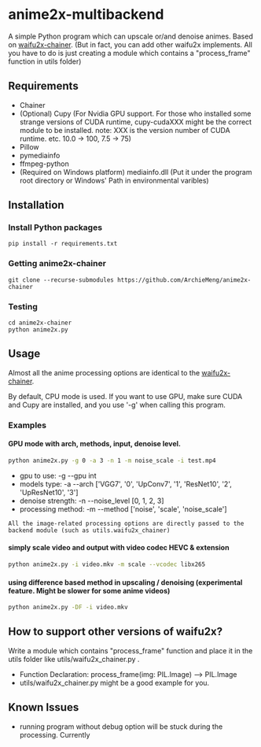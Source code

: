 # anime2x-multibackend
A simple Python program which can upscale or/and denoise animes.
Based on [waifu2x-chainer](https://github.com/tsurumeso/waifu2x-chainer). (But in fact, you can add other waifu2x implements. All you have to do is just creating a module which contains a "process_frame" function in utils folder)
## Requirements

  - Chainer
  - (Optional) Cupy (For Nvidia GPU support. For those who installed some strange versions of CUDA runtime, cupy-cudaXXX might be the correct module to be installed. note: XXX is the version number of CUDA runtime. etc. 10.0 -> 100, 7.5 -> 75)
  - Pillow
  - pymediainfo
  - ffmpeg-python 
  - (Required on Windows platform) mediainfo.dll (Put it under the program root directory or Windows' Path in environmental varibles)

## Installation

### Install Python packages
```
pip install -r requirements.txt 
```

### Getting anime2x-chainer
```
git clone --recurse-submodules https://github.com/ArchieMeng/anime2x-chainer
```

### Testing
```
cd anime2x-chainer
python anime2x.py
```

## Usage

Almost all the anime processing options are identical to the [waifu2x-chainer](https://github.com/tsurumeso/waifu2x-chainer).

By default, CPU mode is used. If you want to use GPU, make sure CUDA and Cupy are installed, and you use '-g' when calling this program.

### Examples
#### GPU mode with arch, methods, input, denoise level.
```bash
python anime2x.py -g 0 -a 3 -n 1 -m noise_scale -i test.mp4
```
- gpu to use: -g --gpu int
- models type: -a --arch ['VGG7', '0', 'UpConv7', '1', 'ResNet10', '2', 'UpResNet10', '3'] 
- denoise strength: -n --noise_level [0, 1, 2, 3]
- processing method: -m --method ['noise', 'scale', 'noise_scale']

```All the image-related processing options are directly passed to the backend module (such as utils.waifu2x_chainer)```

#### simply scale video and output with video codec HEVC & extension 
```bash
python anime2x.py -i video.mkv -m scale --vcodec libx265
```

#### using difference based method in upscaling / denoising (experimental feature. Might be slower for some anime videos)
```bash
python anime2x.py -DF -i video.mkv
```

## How to support other versions of waifu2x?

Write a module which contains "process_frame" function and place it in the utils folder like utils/waifu2x_chainer.py . 
 
- Function Declaration: process_frame(img: PIL.Image) --> PIL.Image
- utils/waifu2x_chainer.py  might be a good example for you.


## Known Issues
- running program without debug option will be stuck during the processing. Currently 